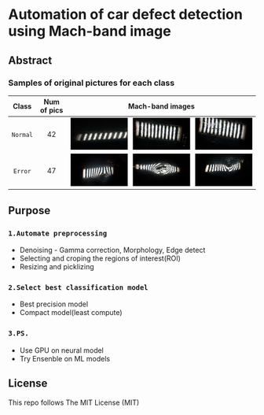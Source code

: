 # Automation of car defect detection using Mach-band image

## Abstract


### Samples of original pictures for each class
|Class|Num of pics|Mach-band images|
|:---:|:---:|:---:|
|`Normal`|42|![Normal Images](/imgs/nor_merged.png)|
|`Error`|47|![Error Images](/imgs/err_merged.png)|

## Purpose

### `1.Automate preprocessing`
* Denoising - Gamma correction, Morphology, Edge detect
* Selecting and croping the regions of interest(ROI)
* Resizing and picklizing

### `2.Select best classification model`
* Best precision model
* Compact model(least compute)

### `3.PS.`
* Use GPU on neural model
* Try Ensenble on ML models


## License
This repo follows The MIT License (MIT)
